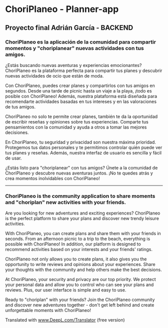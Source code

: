 # ChoriPlaneo - Planner-app

## Proyecto final Adrián García - BACKEND

### ChoriPlaneo es la aplicación de la comunidad para compartir momentos y "choriplanear" nuevas actividades con tus amigos.

¿Estás buscando nuevas aventuras y experiencias emocionantes? ChoriPlaneo es la plataforma perfecta para compartir tus planes y descubrir nuevas actividades de ocio que están de moda.

Con ChoriPlaneo, puedes crear planes y compartirlos con tus amigos en segundos. Desde una tarde de picnic hasta un viaje a la playa, ¡todo es posible con ChoriPlaneo! Además, nuestra plataforma está diseñada para recomendarte actividades basadas en tus intereses y en las valoraciones de tus amigos.

ChoriPlaneo no solo te permite crear planes, también te da la oportunidad de escribir reseñas y opiniones sobre tus experiencias. Comparte tus pensamientos con la comunidad y ayuda a otros a tomar las mejores decisiones.

En ChoriPlaneo, tu seguridad y privacidad son nuestra máxima prioridad. Protegemos tus datos personales y te permitimos controlar quién puede ver tus planes y reseñas. Además, nuestra interfaz de usuario es sencilla y fácil de usar.

¿Estás listo para "choriplanear" con tus amigos? Únete a la comunidad de ChoriPlaneo y descubre nuevas aventuras juntos. ¡No te quedes atrás y crea momentos inolvidables con ChoriPlaneo!

---

### ChoriPlaneo is the community application to share moments and "choriplan" new activities with your friends.

Are you looking for new adventures and exciting experiences? ChoriPlaneo is the perfect platform to share your plans and discover new trendy leisure activities.

With ChoriPlaneo, you can create plans and share them with your friends in seconds. From an afternoon picnic to a trip to the beach, everything is possible with ChoriPlaneo! In addition, our platform is designed to recommend activities based on your interests and your friends' ratings.

ChoriPlaneo not only allows you to create plans, it also gives you the opportunity to write reviews and opinions about your experiences. Share your thoughts with the community and help others make the best decisions.

At ChoriPlaneo, your security and privacy are our top priority. We protect your personal data and allow you to control who can see your plans and reviews. Plus, our user interface is simple and easy to use.

Ready to "choriplan" with your friends? Join the ChoriPlaneo community and discover new adventures together - don't get left behind and create unforgettable moments with ChoriPlaneo!

Translated with www.DeepL.com/Translator (free version)
